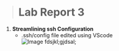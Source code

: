 > # Lab Report 3

 1. **Streamlining ssh Configuration**  
    * .ssh/config file edited using VScode  
    ![Image]()
    fdsjkl;gjdsal;